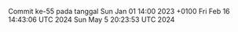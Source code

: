 Commit ke-55 pada tanggal Sun Jan 01 14:00 2023 +0100
Fri Feb 16 14:43:06 UTC 2024
Sun May  5 20:23:53 UTC 2024
